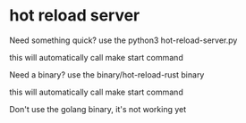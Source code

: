 # hot reload server

Need something quick? use the python3 hot-reload-server.py

this will automatically call make start command

Need a binary? use the binary/hot-reload-rust binary

this will automatically call make start command

Don't use the golang binary, it's not working yet

